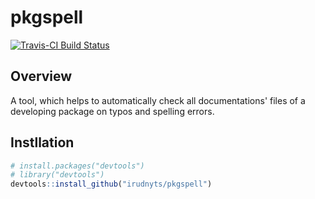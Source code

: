 
<!-- README.md is generated from README.Rmd. Please edit that file -->
pkgspell
========

[![Travis-CI Build Status](https://travis-ci.org/irudnyts/pkgspell.svg?branch=master)](https://travis-ci.org/irudnyts/pkgspell)

Overview
--------

A tool, which helps to automatically check all documentations' files of a developing package on typos and spelling errors.

Instllation
-----------

``` r
# install.packages("devtools")
# library("devtools")
devtools::install_github("irudnyts/pkgspell")
```
